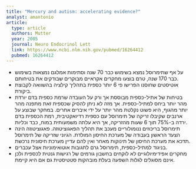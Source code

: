 ```yaml
---
title: "Mercury and autism: accelerating evidence?"
analyst: amantonio
article:
  type: article
  authors: Mutter
  year: 2005
  journal: Neuro Endocrinol Lett
  link: https://www.ncbi.nlm.nih.gov/pubmed/16264412
  pubmed: 16264412
---
```


- על אף שתימרוסל נמצא בשימוש כבר 70 שנה וסתימות אמלגם נמצאות בשימוש כבר 170 שנה, טרם בוצעו מחקרים אקראיים מבוקרים שבודקים את בטיחותם.
- אוטיסטים שחוסנו הפרישו פי 6 יותר כספית בתהליך קילציה בהשוואה לקבוצת ביקורת.
- בטיחות של אתיל-כספית מבוססת אך ורק על העובדה שרמת כספית בדם יורדת מהר יותר ביחס למתיל-כספית. אך מזה לא ניתן להסיק שכספית זאת מתפנה מהר יותר מהגוף, היא פשוט נקלטת מהר יותר על ידי איברים אחרים. במחקר שבוצע על ארנבים שקיבלו זריקה של תימרוסל עם כספית רדיואקטיבית, רמת הכספית בדם ירדה ב-75% תוך 6 שעות מהזריקה, אך היא עלתה משמעותית במוח, כבד וכליות.
- תימרוסל בריכוזים ננומולוריים מעכב את תהליך הפאגוציטוזה. פאגוציטוזה הינה הצעד הראשון בעבודה של מערכת החיסון המולדת. הגיוני שזריקה של תימרוסל תדכא את מערכת החיסון של תינוקות מאחר ואין להם עדיין מערכת חיסונית נרכשת.
- בניגוד למתיל-כספית, תימרוסל גרם לתגובות אוטואימוניות אצל עכברים.
- מחקרים אפידימיולוגיים לא לוקחים בחשבון גורמים של רגישות גנטית לכספית ולכן אינם מסוגלים לגלות השפעה בעלת מובהקות סטטיסטית גם אם היא קיימת.
